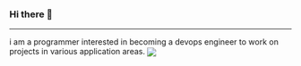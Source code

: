 ### Hi there 👋
____________________________________________________________________________________________________________
i am a programmer interested in becoming a devops engineer to work on projects in various application areas.
<a href="https://github.com/AliReza7222">
<img align="center" src="https://github-readme-stats.vercel.app/api?username=AliReza7222&show_icons=true&count_private=true&include_all_commits=true" /></a>
